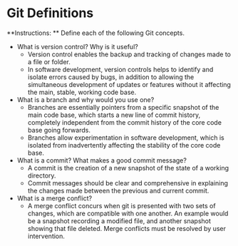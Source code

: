 # Git Definitions

**Instructions: ** Define each of the following Git concepts.

* What is version control?  Why is it useful?
    - Version control enables the backup and tracking of changes made to a file or folder. 
    - In software development, version controls helps to identify and isolate errors caused by bugs, in addition to allowing the simultaneous development of updates or features without it affecting the main, stable, working code base. 
* What is a branch and why would you use one?
    - Branches are essentially pointers from a specific snapshot of the main code base, which starts a new line of commit history, completely independent from the commit history of the core code base going forwards.
    - Branches allow experimentation in software development, which is isolated from inadvertently affecting the stability of the core code base.
* What is a commit? What makes a good commit message?
    - A commit is the creation of a new snapshot of the state of a working directory. 
    - Commit messages should be clear and comprehensive in explaining the changes made between the previous and current commit.
* What is a merge conflict?
    - A merge conflict concurs when git is presented with two sets of changes, which are compatible with one another. An example would be a snapshot recording a modified file, and another snapshot showing that file deleted. Merge conflicts must be resolved by user intervention.